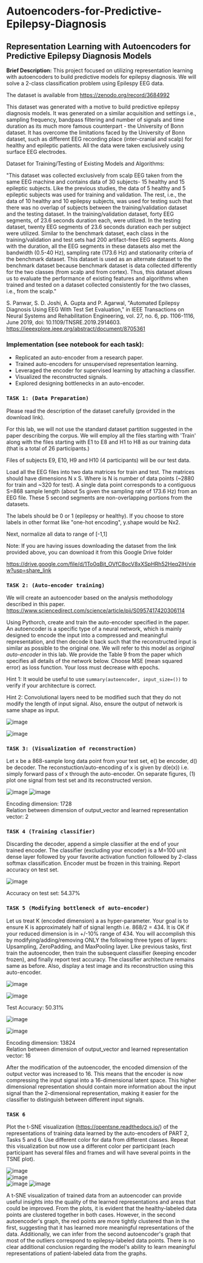 # Autoencoders-for-Predictive-Epilepsy-Diagnosis

## Representation Learning with Autoencoders for Predictive Epilepsy Diagnosis Models

**Brief Description:** This project focused on utilizing representation learning with autoencoders to build predictive models for epilepsy diagnosis. We will solve a 2-class classification problem using Epilespy EEG data.

The dataset is available from https://zenodo.org/record/3684992

This dataset was generated with a motive to build predictive epilepsy diagnosis models. It was generated on a similar acquisition and settings i.e., sampling frequency, bandpass filtering and number of signals and time duration as its much more famous counterpart - the University of Bonn dataset. It has overcome the limitations faced by the University of Bonn dataset, such as different EEG recording place (inter-cranial and scalp) for healthy and epileptic patients. All the data were taken exclusively using surface EEG electrodes.

Dataset for Training/Testing of Existing Models and Algorithms:

"This dataset was collected exclusively from scalp EEG taken from the same EEG machine and contains data of 30 subjects- 15 healthy and 15 epileptic subjects. Like the previous studies, the data of 5 healthy and 5 epileptic subjects was used for training and validation. The rest, i.e., the data of 10 healthy and 10 epilepsy subjects, was used for testing such that there was no overlap of subjects between the training/validation dataset and the testing dataset. In the training/validation dataset, forty EEG segments, of 23.6 seconds duration each, were utilized. In the testing dataset, twenty EEG segments of 23.6 seconds duration each per subject were utilized. Similar to the benchmark dataset, each class in the training/validation and test sets had 200 artifact-free EEG segments. Along with the duration, all the EEG segments in these datasets also met the bandwidth (0.5-40 Hz), sampling rate (173.6 Hz) and stationarity criteria of the benchmark dataset. This dataset is used as an alternate dataset to the benchmark dataset because benchmark dataset is data collected differently for the two classes (from scalp and from cortex). Thus, this dataset allows us to evaluate the performance of existing features and algorithms when trained and tested on a dataset collected consistently for the two classes, i.e., from the scalp."

S. Panwar, S. D. Joshi, A. Gupta and P. Agarwal, "Automated Epilepsy Diagnosis Using EEG With Test Set Evaluation," in IEEE Transactions on Neural Systems and Rehabilitation Engineering, vol. 27, no. 6, pp. 1106-1116, June 2019, doi: 10.1109/TNSRE.2019.2914603.
https://ieeexplore.ieee.org/abstract/document/8705361

### Implementation (see notebook for each task):
* Replicated an auto-encoder from a research paper.
* Trained auto-encoders for unsupervised representation learning.
* Leveraged the encoder for supervised learning by attaching a classifier.
* Visualized the reconstructed signals.
* Explored designing bottlenecks in an auto-encoder.


### **`TASK 1: (Data Preparation) `** 

Please read the description of the dataset carefully (provided in the download link).

For this lab, we will not use the standard dataset partition suggested in the paper describing the corpus. We will employ all the files starting with 'Train' along with the files starting with E1 to E8 and H1 to H8 as our training data (that is a total of 26 participants.)

Files of subjects E9, E10, H9 and H10 (4 participants) will be our test data.

Load all the EEG files into two data matrices for train and test. The matrices should have dimensions N x S. Where is N is number of data points (~2880 for train and ~320 for test).
A single data point corresponds to a contiguous S=868 sample length (about 5s given the sampling rate of 173.6 Hz) from an EEG file. These 5 second segments are non-overlapping portions from the datasets.

The labels should be 0 or 1 (epilepsy or healthy). If you choose to store labels in other format like "one-hot encoding", y.shape would be Nx2.

Next, normalize all data to range of [-1,1]

Note: If you are having issues downloading the dataset from the link provided above, you can download it from this Google Drive folder

https://drive.google.com/file/d/1To0qBit_OVfC8ocV8xXSpHRh52Heq2lH/view?usp=share_link

### **`TASK 2: (Auto-encoder training) `** 
We will create an autoencoder based on the analysis methodology described in this paper.
https://www.sciencedirect.com/science/article/pii/S0957417420306114

Using Pythorch, create and train the auto-encoder specified in the paper.
An autoencoder is a specific type of a neural network, which is mainly designed to encode the input into a compressed and meaningful representation, and then decode it back such that the reconstructed input is similar as possible to the original one.
We will refer to this model as *original auto-encoder* in this lab.
We provide the Table 9 from the paper which specifies all details of the network below. Choose MSE (mean squared error) as loss function.
Your loss must decrease with epochs.

Hint 1: It would be useful to use `summary(autoencoder, input_size=())` to verify if your architecture is correct.

Hint 2: Convolutional layers need to be modified such that they do not modify the length of input signal. Also, ensure the output of network is same shape as input.

![image](https://github.com/travislatchman/Autoencoders-for-Predictive-Epilepsy-Diagnosis/assets/32372013/43918f0b-8188-46f4-88b3-5946434cea37)

![image](https://github.com/travislatchman/Autoencoders-for-Predictive-Epilepsy-Diagnosis/assets/32372013/60dd0f8b-eecc-45d7-ae36-b7a557f58626)


### **`TASK 3: (Visualization of reconstruction) `** 

Let x be a 868-sample long data point from your test set, e() be encoder, d() be decoder. The reconstuction/auto-encoding of x is given by d(e(x)) i.e. simply forward pass of x through the auto-encoder. On separate figures, (1) plot one signal from test set and its reconstructed version.

![image](https://github.com/travislatchman/Autoencoders-for-Predictive-Epilepsy-Diagnosis/assets/32372013/796876ff-8fd5-46be-997f-018a738cddbe)
![image](https://github.com/travislatchman/Autoencoders-for-Predictive-Epilepsy-Diagnosis/assets/32372013/61dd2c35-b1cc-4c98-b4b4-48ea1623967c)

Encoding dimension: 1728  
Relation between dimension of output_vector and learned representation vector: 2

### **`TASK 4 (Training classifier) `** 
Discarding the decoder, append a simple classifier at the end of your trained encoder. The classifier (excluding your encoder) is a M=100 unit dense layer followed by your favorite activation function followed by 2-class softmax classification. Encoder must be frozen in this training. Report accuracy on test set.

![image](https://github.com/travislatchman/Autoencoders-for-Predictive-Epilepsy-Diagnosis/assets/32372013/82890a02-77c0-4a97-8028-35f99df48174)


Accuracy on test set: 54.37%


### **`TASK 5 (Modifying bottleneck of auto-encoder) `** 

Let us treat K (encoded dimension) a as hyper-parameter. Your goal is to ensure K is approximately half of signal length i.e. 868/2 = 434. It is OK if your reduced dimension is in +/-10% range of 434. You will accomplish this by modifying/adding/removing ONLY the following three types of layers: Upsampling, ZeroPadding, and MaxPooling layer. Like previous tasks, first train the autoencoder, then train the subsequent classifier (keeping encoder frozen), and finally report test accuracy. The classifier architecture remains same as before. Also, display a test image and its reconstruction using this auto-encoder. 

![image](https://github.com/travislatchman/Autoencoders-for-Predictive-Epilepsy-Diagnosis/assets/32372013/47559559-b281-485f-846c-03b63bad2a35)

![image](https://github.com/travislatchman/Autoencoders-for-Predictive-Epilepsy-Diagnosis/assets/32372013/cfe27016-98d3-4659-be42-dcaa310a670a)

Test Accuracy: 50.31%

![image](https://github.com/travislatchman/Autoencoders-for-Predictive-Epilepsy-Diagnosis/assets/32372013/2c31860d-e907-4511-a1c0-99538caa1153)

![image](https://github.com/travislatchman/Autoencoders-for-Predictive-Epilepsy-Diagnosis/assets/32372013/09cfcd32-9f78-422d-b9f6-a6f9e605cb74)

Encoding dimension: 13824  
Relation between dimension of output_vector and learned representation vector: 16

After the modification of the autoencoder, the encoded dimension of the output vector was increased to 16. This means that the encoder is now compressing the input signal into a 16-dimensional latent space. This higher dimensional representation should contain more information about the input signal than the 2-dimensional representation, making it easier for the classifier to distinguish between different input signals.

### **`TASK 6 `** 
Plot the t-SNE visualization (https://opentsne.readthedocs.io/) of the representations of training data learned by the auto-encoders of PART 2, Tasks 5 and 6. Use different color for data from different classes. Repeat this visualization but now use a different color per participant (each participant has several files and frames and will have several points in the TSNE plot).

![image](https://github.com/travislatchman/Autoencoders-for-Predictive-Epilepsy-Diagnosis/assets/32372013/5f587825-e76e-4cf8-9130-835b2ca8a44b)  
![image](https://github.com/travislatchman/Autoencoders-for-Predictive-Epilepsy-Diagnosis/assets/32372013/e1c3aa90-f011-4f68-81e3-b06eeec4f40b)  
![image](https://github.com/travislatchman/Autoencoders-for-Predictive-Epilepsy-Diagnosis/assets/32372013/4c59f8cb-234e-4c93-985d-8b5c1dc2ea2b)
![image](https://github.com/travislatchman/Autoencoders-for-Predictive-Epilepsy-Diagnosis/assets/32372013/58e24ec0-b746-4bd4-b370-4281a7dcb212)

A t-SNE visualization of trained data from an autoencoder can provide useful insights into the quality of the learned representations and areas that could be improved. From the plots, it is evident that the healthy-labeled data points are clustered together in both cases. However, in the second autoencoder's graph, the red points are more tightly clustered than in the first, suggesting that it has learned more meaningful representations of the data. Additionally, we can infer from the second autoencoder's graph that most of the outliers correspond to epilepsy-labeled data points. There is no clear additional conclusion regarding the model's ability to learn meaningful representations of patient-labeled data from the graphs.


